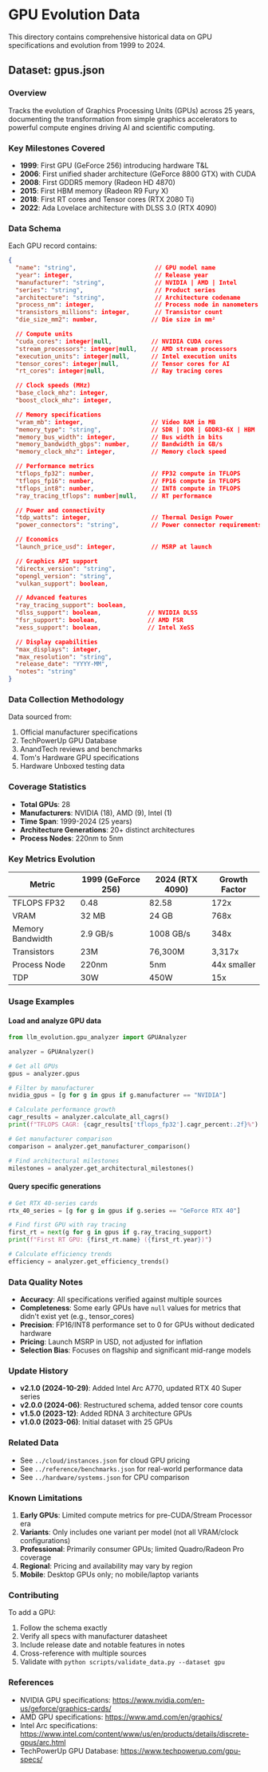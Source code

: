 # GPU Evolution Data

This directory contains comprehensive historical data on GPU specifications and evolution from 1999 to 2024.

## Dataset: gpus.json

### Overview

Tracks the evolution of Graphics Processing Units (GPUs) across 25 years, documenting the transformation from simple graphics accelerators to powerful compute engines driving AI and scientific computing.

### Key Milestones Covered

- **1999**: First GPU (GeForce 256) introducing hardware T&L
- **2006**: First unified shader architecture (GeForce 8800 GTX) with CUDA
- **2008**: First GDDR5 memory (Radeon HD 4870)
- **2015**: First HBM memory (Radeon R9 Fury X)
- **2018**: First RT cores and Tensor cores (RTX 2080 Ti)
- **2022**: Ada Lovelace architecture with DLSS 3.0 (RTX 4090)

### Data Schema

Each GPU record contains:

```json
{
  "name": "string",                      // GPU model name
  "year": integer,                       // Release year
  "manufacturer": "string",              // NVIDIA | AMD | Intel
  "series": "string",                    // Product series
  "architecture": "string",              // Architecture codename
  "process_nm": integer,                 // Process node in nanometers
  "transistors_millions": integer,       // Transistor count
  "die_size_mm2": number,               // Die size in mm²

  // Compute units
  "cuda_cores": integer|null,           // NVIDIA CUDA cores
  "stream_processors": integer|null,    // AMD stream processors
  "execution_units": integer|null,      // Intel execution units
  "tensor_cores": integer|null,         // Tensor cores for AI
  "rt_cores": integer|null,             // Ray tracing cores

  // Clock speeds (MHz)
  "base_clock_mhz": integer,
  "boost_clock_mhz": integer,

  // Memory specifications
  "vram_mb": integer,                   // Video RAM in MB
  "memory_type": "string",              // SDR | DDR | GDDR3-6X | HBM | HBM2
  "memory_bus_width": integer,          // Bus width in bits
  "memory_bandwidth_gbps": number,      // Bandwidth in GB/s
  "memory_clock_mhz": integer,          // Memory clock speed

  // Performance metrics
  "tflops_fp32": number,                // FP32 compute in TFLOPS
  "tflops_fp16": number,                // FP16 compute in TFLOPS
  "tflops_int8": number,                // INT8 compute in TFLOPS
  "ray_tracing_tflops": number|null,    // RT performance

  // Power and connectivity
  "tdp_watts": integer,                 // Thermal Design Power
  "power_connectors": "string",         // Power connector requirements

  // Economics
  "launch_price_usd": integer,          // MSRP at launch

  // Graphics API support
  "directx_version": "string",
  "opengl_version": "string",
  "vulkan_support": boolean,

  // Advanced features
  "ray_tracing_support": boolean,
  "dlss_support": boolean,             // NVIDIA DLSS
  "fsr_support": boolean,              // AMD FSR
  "xess_support": boolean,             // Intel XeSS

  // Display capabilities
  "max_displays": integer,
  "max_resolution": "string",
  "release_date": "YYYY-MM",
  "notes": "string"
}
```

### Data Collection Methodology

Data sourced from:
1. Official manufacturer specifications
2. TechPowerUp GPU Database
3. AnandTech reviews and benchmarks
4. Tom's Hardware GPU specifications
5. Hardware Unboxed testing data

### Coverage Statistics

- **Total GPUs**: 28
- **Manufacturers**: NVIDIA (18), AMD (9), Intel (1)
- **Time Span**: 1999-2024 (25 years)
- **Architecture Generations**: 20+ distinct architectures
- **Process Nodes**: 220nm to 5nm

### Key Metrics Evolution

| Metric | 1999 (GeForce 256) | 2024 (RTX 4090) | Growth Factor |
|--------|-------------------|-----------------|---------------|
| TFLOPS FP32 | 0.48 | 82.58 | 172x |
| VRAM | 32 MB | 24 GB | 768x |
| Memory Bandwidth | 2.9 GB/s | 1008 GB/s | 348x |
| Transistors | 23M | 76,300M | 3,317x |
| Process Node | 220nm | 5nm | 44x smaller |
| TDP | 30W | 450W | 15x |

### Usage Examples

#### Load and analyze GPU data

```python
from llm_evolution.gpu_analyzer import GPUAnalyzer

analyzer = GPUAnalyzer()

# Get all GPUs
gpus = analyzer.gpus

# Filter by manufacturer
nvidia_gpus = [g for g in gpus if g.manufacturer == "NVIDIA"]

# Calculate performance growth
cagr_results = analyzer.calculate_all_cagrs()
print(f"TFLOPS CAGR: {cagr_results['tflops_fp32'].cagr_percent:.2f}%")

# Get manufacturer comparison
comparison = analyzer.get_manufacturer_comparison()

# Find architectural milestones
milestones = analyzer.get_architectural_milestones()
```

#### Query specific generations

```python
# Get RTX 40-series cards
rtx_40_series = [g for g in gpus if g.series == "GeForce RTX 40"]

# Find first GPU with ray tracing
first_rt = next(g for g in gpus if g.ray_tracing_support)
print(f"First RT GPU: {first_rt.name} ({first_rt.year})")

# Calculate efficiency trends
efficiency = analyzer.get_efficiency_trends()
```

### Data Quality Notes

- **Accuracy**: All specifications verified against multiple sources
- **Completeness**: Some early GPUs have `null` values for metrics that didn't exist yet (e.g., tensor_cores)
- **Precision**: FP16/INT8 performance set to 0 for GPUs without dedicated hardware
- **Pricing**: Launch MSRP in USD, not adjusted for inflation
- **Selection Bias**: Focuses on flagship and significant mid-range models

### Update History

- **v2.1.0 (2024-10-29)**: Added Intel Arc A770, updated RTX 40 Super series
- **v2.0.0 (2024-06)**: Restructured schema, added tensor core counts
- **v1.5.0 (2023-12)**: Added RDNA 3 architecture GPUs
- **v1.0.0 (2023-06)**: Initial dataset with 25 GPUs

### Related Data

- See `../cloud/instances.json` for cloud GPU pricing
- See `../reference/benchmarks.json` for real-world performance data
- See `../hardware/systems.json` for CPU comparison

### Known Limitations

1. **Early GPUs**: Limited compute metrics for pre-CUDA/Stream Processor era
2. **Variants**: Only includes one variant per model (not all VRAM/clock configurations)
3. **Professional**: Primarily consumer GPUs; limited Quadro/Radeon Pro coverage
4. **Regional**: Pricing and availability may vary by region
5. **Mobile**: Desktop GPUs only; no mobile/laptop variants

### Contributing

To add a GPU:
1. Follow the schema exactly
2. Verify all specs with manufacturer datasheet
3. Include release date and notable features in notes
4. Cross-reference with multiple sources
5. Validate with `python scripts/validate_data.py --dataset gpu`

### References

- NVIDIA GPU specifications: https://www.nvidia.com/en-us/geforce/graphics-cards/
- AMD GPU specifications: https://www.amd.com/en/graphics/
- Intel Arc specifications: https://www.intel.com/content/www/us/en/products/details/discrete-gpus/arc.html
- TechPowerUp GPU Database: https://www.techpowerup.com/gpu-specs/
